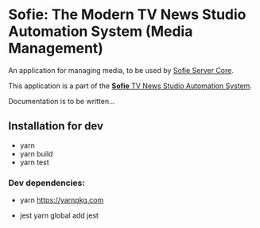 # Sofie: The Modern TV News Studio Automation System (Media Management)
An application for managing media, to be used by [Sofie Server Core](https://github.com/nrkno/tv-automation-server-core).

This application is a part of the [**Sofie** TV News Studio Automation System](https://github.com/nrkno/Sofie-TV-automation/).

Documentation is to be written...

## Installation for dev

* yarn
* yarn build
* yarn test

### Dev dependencies:

* yarn
	https://yarnpkg.com

* jest
	yarn global add jest
